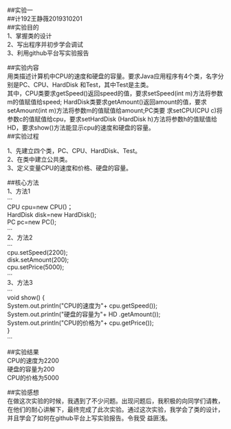 ##实验一<br/>
##计192王静薇2019310201<br/>
##实验目的<br/>
1、掌握类的设计<br/>
2、写出程序并初步学会调试<br/>
3、利用github平台写实验报告<br/>

##实验内容<br/>
用类描述计算机中CPU的速度和硬盘的容量。要求Java应用程序有4个类，名字分别是PC、CPU、HardDisk 和Test，其中Test是主类。<br/>
其中，CPU类要求getSpeed()返回speed的值，要求setSpeed(int m)方法将参数m的值赋值给speed; HardDisk类要求getAmount()返回amount的值，要求setAmount(int m)方法将参数m的值赋值给amount;PC类要
求setCPU(CPU c)将参数c的值赋值给cpu，要求setHardDisk (HardDisk h)方法将参数h的值赋值给HD，要求show()方法能显示cpu的速度和硬盘的容量。<br/>
##实验过程<br/>

1、先建立四个类，PC、CPU、HardDisk、Test。<br/>
2、在类中建立公共类。<br/>
3、定义变量CPU的速度和价格、硬盘的容量。<br/>

##核心方法<br/>
1、方法1<br/>
···<br/>
CPU cpu=new CPU()；<br/>
HardDisk disk=new HardDisk();<br/>
PC pc=new PC();<br/>
···<br/>
2、方法2<br/>
···<br/>
cpu.setSpeed(2200);<br/>
disk.setAmount(200);<br/>
cpu.setPrice(5000);<br/>
···<br/>
3、方法3<br/>
···<br/>
void show() {<br/>
System.out.println("CPU的速度为"+ cpu.getSpeed());<br/>
System.out.println("硬盘的容量为"+ HD .getAmount());<br/>
System.out.println("CPU的价格为"+ cpu.getPrice());<br/>
}<br/>
···<br/>

##实验结果<br/>
CPU的速度为2200<br/>
硬盘的容量为200<br/>
CPU的价格为5000<br/>

##实验感想<br/>
在做这次实验的时候，我遇到了不少问题。出现问题后，我积极的向同学们请教，在他们的耐心讲解下，最终完成了此次实验。通过这次实验，我学会了类的设计，并且学会了如何在github平台上写实验报告。令我受
益匪浅。<br/>
